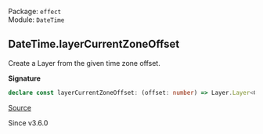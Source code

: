 Package: `effect`<br />
Module: `DateTime`<br />

## DateTime.layerCurrentZoneOffset

Create a Layer from the given time zone offset.

**Signature**

```ts
declare const layerCurrentZoneOffset: (offset: number) => Layer.Layer<CurrentTimeZone>
```

[Source](https://github.com/Effect-TS/effect/tree/main/packages/effect/src/DateTime.ts#L1666)

Since v3.6.0